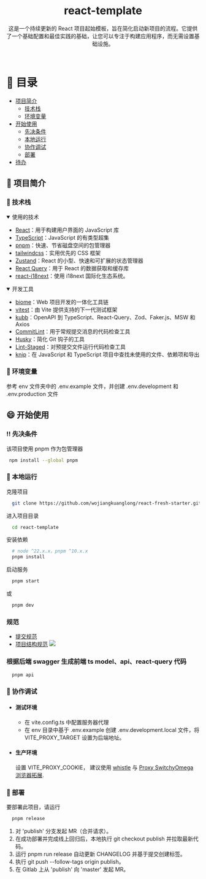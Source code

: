 <div align="center">

  <h1>react-template</h1>

  <p>
    这是一个持续更新的 React 项目起始模板，旨在简化启动新项目的流程。它提供了一个基础配置和最佳实践的基础，让您可以专注于构建应用程序，而无需设置基础设施。
  </p>

</div>

<br />

# :notebook_with_decorative_cover: 目录

- [项目简介](#star2-about-the-project)
  - [技术栈](#space_invader-tech-stack)
  - [环境变量](#key-environment-variables)
- [开始使用](#toolbox-getting-started)
  - [先决条件](#bangbang-prerequisites)
  - [本地运行](#running-run-locally)
  - [协作调试](#wave-collaboration-debugging)
  - [部署](#triangular_flag_on_post-deployment)
- [待办](#compass-roadmap)

## :star2: 项目简介

### :space_invader: 技术栈

<details open>
  <summary>使用的技术</summary>
  <ul>
    <li><a href="https://reactjs.org/">React</a>：用于构建用户界面的 JavaScript 库</li>
    <li><a href="https://www.typescriptlang.org/">TypeScript</a>：JavaScript 的有类型超集</li>
    <li><a href="https://pnpm.io/">pnpm</a>：快速、节省磁盘空间的包管理器</li>
    <li><a href="https://tailwindcss.com/">tailwindcss</a>：实用优先的 CSS 框架</li>
    <li><a href="https://zustand-demo.pmnd.rs/">Zustand</a>：React 的小型、快速和可扩展的状态管理器</li>
    <li><a href="https://tanstack.com/query/latest">React Query</a>：用于 React 的数据获取和缓存库</li>
     <li><a href="https://react.i18next.com/">react-i18next</a>：使用 i18next 国际化生态系统。</li>
  </ul>
</details>

<details open>
  <summary>开发工具</summary>
  <ul>
  <li><a href="https://github.com/biomejs/biome">biome</a>：Web 项目开发的一体化工具链</li>
  <li><a href="https://vitest.dev/">vitest</a>：由 Vite 提供支持的下一代测试框架</li>
  <li><a href="https://github.com/testing-library/react-testing-library">kubb</a>：OpenAPI 到 TypeScript、React-Query、Zod、Faker.js、MSW 和 Axios</li>
    <li><a href="https://commitlint.js.org/#/">CommitLint</a>：用于常规提交消息的代码检查工具</li>
    <li><a href="https://typicode.github.io/husky/#/">Husky</a>：简化 Git 钩子的工具</li>
    <li><a href="https://github.com/okonet/lint-staged">Lint-Staged</a>：对预提交文件运行代码检查工具</li>
    <li><a href="https://github.com/webpro/knip">knip</a>：在 JavaScript 和 TypeScript 项目中查找未使用的文件、依赖项和导出</li>
  </ul>
</details>

### :key: 环境变量

参考 env 文件夹中的 .env.example 文件，并创建 .env.development 和 .env.production 文件

## :smile: 开始使用

### :bangbang: 先决条件

该项目使用 pnpm 作为包管理器

```bash
 npm install --global pnpm
```

### :school: 本地运行

克隆项目

```bash
  git clone https://github.com/wojiangkuanglong/react-fresh-starter.git
```

进入项目目录

```bash
  cd react-template
```

安装依赖

```bash
  # node ^22.x.x，pnpm ^10.x.x
  pnpm install
```

启动服务

```bash
  pnpm start
```

或

```bash
  pnpm dev
```

### 规范

- [提交规范](https://www.conventionalcommits.org/zh-hans/v1.0.0/)
- [项目结构规范](https://feature-sliced.github.io/documentation/)
  ![](https://w1.kskwai.com/udata/pkg/team-corp-all/metrics-platform/visual_schema-e826067f573946613dcdc76e3f585082.jpg)

### 根据后端 swagger 生成前端 ts model、api、react-query 代码

```bash
  pnpm api
```

### :wave: 协作调试

- #### 测试环境

  - 在 vite.config.ts 中配置服务器代理
  - 在 env 目录中基于 .env.example 创建 .env.development.local 文件，将 VITE_PROXY_TARGET 设置为后端地址。

- #### 生产环境

  设置 VITE_PROXY_COOKIE，
  建议使用 [whistle](https://wproxy.org/whistle/) 与 [Proxy SwitchyOmega 浏览器拓展](https://chrome.google.com/webstore/detail/proxy-switchyomega/padekgcemlokbadohgkifijomclgjgif).

### :triangular_flag_on_post: 部署

要部署此项目，请运行

```bash
  pnpm release
```

1. 对 'publish' 分支发起 MR（合并请求）。
2. 在成功部署并完成线上回归后，本地执行 git checkout publish 并拉取最新代码。
3. 运行 pnpm run release 自动更新 CHANGELOG 并基于提交创建标签。
4. 执行 git push --follow-tags origin publish。
5. 在 Gitlab 上从 'publish' 向 'master' 发起 MR。

